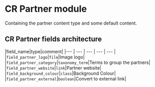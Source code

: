 # CR Partner module

Containing the partner content type and some default content.

## CR Partner fields architecture

|field_name|type|comment|
|--- | --- | --- | --- | --- |
|`field_partner_logo`|`file`|Image logo|
|`field_partner_category`|`taxonomy_term`|Terms to group the partners|
|`field_partner_website`|`link`|Partner website|
|`field_background_colour`|`class`|Background Colour|
|`field_partner_external`|`boolean`|Convert to external link|
